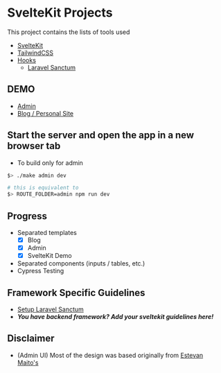 # SvelteKit Projects

This project contains the lists of tools used

- [SvelteKit](https://github.com/sveltejs/kit)
- [TailwindCSS](https://tailwindcss.com/)
- [Hooks](/src/hooks/)
  - [Laravel Sanctum](https://laravel.com/docs/sanctum)

## DEMO

- [Admin](https://sveltekit-windmill-admin.vercel.app/)
- [Blog / Personal Site](https://daison.vercel.app/)

## Start the server and open the app in a new browser tab

- To build only for admin

```bash
$> ./make admin dev

# this is equivalent to
$> ROUTE_FOLDER=admin npm run dev
```

## Progress

- Separated templates
  - [x] Blog
  - [x] Admin
  - [x] SvelteKit Demo
- Separated components (inputs / tables, etc.)
- Cypress Testing

## Framework Specific Guidelines

- [Setup Laravel Sanctum](/guides/laravel-sanctum.md)
- ***You have backend framework? Add your sveltekit guidelines here!***

## Disclaimer

- (Admin UI) Most of the design was based originally from [Estevan Maito's](https://github.com/estevanmaito/windmill-dashboard)
